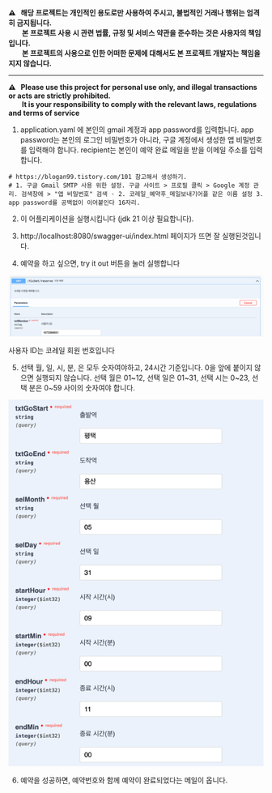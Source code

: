 
__⚠️  &nbsp;해당 프로젝트는 개인적인 용도로만 사용하여 주시고, 불법적인 거래나 행위는 엄격히 금지됩니다.__   
__&nbsp; &nbsp; &nbsp; &nbsp;&nbsp;본 프로젝트 사용 시 관련 법률, 규정 및 서비스 약관을 준수하는 것은 사용자의 책임입니다.__   
__&nbsp; &nbsp; &nbsp; &nbsp;&nbsp;본 프로젝트의 사용으로 인한 어떠한 문제에 대해서도 본 프로젝트 개발자는 책임을 지지 않습니다.__

---

__⚠️  &nbsp;Please use this project for personal use only, and illegal transactions or acts are strictly prohibited.__   
__&nbsp; &nbsp; &nbsp; &nbsp;&nbsp;It is your responsibility to comply with the relevant laws, regulations and terms of service__   


1. application.yaml 에 본인의 gmail 계정과 app password를 입력합니다. app password는 본인의 로그인 비밀번호가 아니라, 
   구글 계정에서 생성한 앱 비밀번호를 입력해야 합니다. recipient는 본인이 예약 완료 메일을 받을 이메일 주소를 입력합니다.

```
# https://blogan99.tistory.com/101 참고해서 생성하기.
# 1. 구글 Gmail SMTP 사용 위한 설정. 구글 사이트 > 프로필 클릭 > Google 계정 관리. 검색창에 > "앱 비밀번호" 검색 · 2. 코레일_예약후_메일보내기어플 같은 이름 설정 3. app password를 공백없이 이어붙인다 16자리.
```


2. 이 어플리케이션을 실행시킵니다 (jdk 21 이상 필요합니다).


3. http://localhost:8080/swagger-ui/index.html 페이지가 뜨면 잘 실행된것입니다.

4. 예약을 하고 싶으면, try it out 버튼을 눌러 실행합니다

![img.png](img.png)

사용자 ID는 코레일 회원 번호입니다


5. 선택 월, 일, 시, 분, 은 모두 숫자여야하고, 24시간 기준입니다. 0을 앞에 붙이지 않으면 실행되지 않습니다. 
   선택 월은 01~12, 선택 일은 01~31, 선택 시는 0~23, 선택 분은 0~59 사이의 숫자여야 합니다.

![img_1.png](img_1.png)

6. 예약을 성공하면, 예약번호와 함께 예약이 완료되었다는 메일이 옵니다. 
